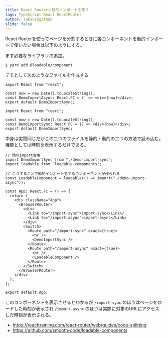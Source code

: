 ```yaml
---
title: React Routerと動的インポートを使う
tags: TypeScript React ReactRouter
author: takaki@github
slide: false
---
```

React Routerを使ってページを分割するときに各コンポーネントを動的インポートで使いたい場合は以下のようにする。

まず必要なライブラリの追加。

```
$ yarn add @loadable/component
```
デモとして次のようなファイルを作成する

```demo-import-async.tsx
import React from "react";

const now = new Date().toLocaleString();
const DemoImportAsync: React.FC = () => <div>{now}</div>;
export default DemoImportAsync;
```

```demo-import-sync.tsx
import React from "react";

const now = new Date().toLocaleString();
const DemoImportSync: React.FC = () => <div>{now}</div>;
export default DemoImportSync;
```
中身は実質同じだがこの二つのファイルを静的・動的の二つの方法で読み込む。
機能としては時刻を表示するだけである。

```App.tsx
// 他のimport省略
import DemoImportSync from "./demo-import-sync";
import loadable from "loadable-components";

// こうすることで動的インポートをするコンポーネントが作られる
const LoadableComponent = loadable(() => import("./demo-import-async"));

const App: React.FC = () => {
  return (
    <div className="App">
      <BrowserRouter>
        <div>
          <Link to="/import-sync">import-sync</Link>/
          <Link to="/import-async">import-async</Link>
        </div>
        <Switch>
          <Route path="/import-sync" exact={true}>
            <hr />
            <DemoImportSync />
          </Route>
          <Route path="/import-async" exact={true}>
            <hr />
            <LoadableComponent />
          </Route>
        </Switch>
      </BrowserRouter>
    </div>
  );
};

export default App;
```

このコンポーネントを表示させるとわかるが `/import-sync` のほうはページをロードした時刻が表示され `/import-async` のほうは実際に対象のURLにアクセスした時刻が表示される。

* https://reacttraining.com/react-router/web/guides/code-splitting
* https://github.com/smooth-code/loadable-components

